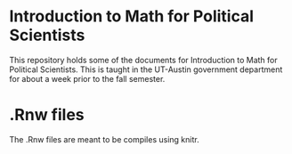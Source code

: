 # Introduction to Math for Political Scientists

This repository holds some of the documents for Introduction to Math for Political Scientists. 
This is taught in the UT-Austin government department for about a week prior to the fall semester.

# .Rnw files
The .Rnw files are meant to be compiles using knitr.
